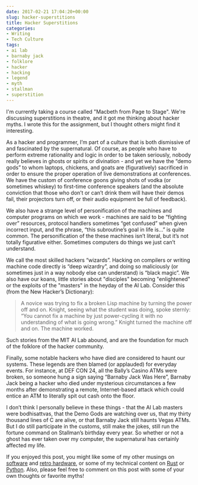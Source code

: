 ```yaml
---
date: 2017-02-21 17:04:20+00:00
slug: hacker-superstitions
title: Hacker Superstitions
categories:
- Writing
- Tech Culture
tags:
- ai lab
- barnaby jack
- folklore
- hacker
- hacking
- legend
- myth
- stallman
- superstition
---
```


I'm currently taking a course called "Macbeth from Page to Stage". We're discussing superstitions in theatre, and it got me thinking about hacker myths. I wrote this for the assignment, but I thought others might find it interesting.

As a hacker and programmer, I’m part of a culture that is both dismissive of and fascinated by the supernatural. Of course, as people who have to perform extreme rationality and logic in order to be taken seriously, nobody really believes in ghosts or spirits or divination - and yet we have the “demo gods” to whom laptops, chickens, and goats are (figuratively) sacrificed in order to ensure the proper operation of live demonstrations at conferences. We have the custom of conference goons giving shots of vodka (or sometimes whiskey) to first-time conference speakers (and the absolute conviction that those who don’t or can’t drink them will have their demos fail, their projectors turn off, or their audio equipment be full of feedback).

We also have a strange level of personification of the machines and computer programs on which we work - machines are said to be “fighting over” resources, protocol handlers sometimes “get confused” when given incorrect input, and the phrase, “this subroutine’s goal in life is…” is quite common. The personification of the these machines isn’t literal, but it’s not totally figurative either. Sometimes computers do things we just can’t understand.

We call the most skilled hackers “wizards”. Hacking on compilers or writing machine code directly is “deep wizardry”, and doing so maliciously (or sometimes just in a way nobody else can understand) is “black magic”. We also have our koans, little stories about "disciples" becoming "enlightened" or the exploits of the "masters" in the heyday of the AI Lab. Consider this (from the New Hacker’s Dictionary):


<blockquote>A novice was trying to fix a broken Lisp machine by turning the power off and on.
Knight, seeing what the student was doing, spoke sternly: “You cannot fix a machine by just power-cycling it with no understanding of what is going wrong.”
Knight turned the machine off and on.
The machine worked.</blockquote>


Such stories from the MIT AI Lab abound, and are the foundation for much of the folklore of the hacker community. 

Finally, some notable hackers who have died are considered to haunt our systems. These legends are then blamed (or applauded) for everyday events. For instance, at DEF CON 24, all the Bally’s Casino ATMs were broken, so someone hung a sign saying “Barnaby Jack Was Here”, Barnaby Jack being a hacker who died under mysterious circumstances a few months after demonstrating a remote, Internet-based attack which could entice an ATM to literally spit out cash onto the floor.

I don’t think I personally believe in these things - that the AI Lab masters were bodhisattvas, that the Demo Gods are watching over us, that my thirty thousand lines of C are alive, or that Barnaby Jack still haunts Vegas ATMs. But I do still participate in the customs, still make the jokes, still run the fortune command on Stallman’s birthday every year. So whether or not a ghost has ever taken over my computer, the supernatural has certainly affected my life.

If you enjoyed this post, you might like some of my other musings on [software](https://silverwingedseraph.net/kill-the-cloud) and [retro hardware](https://silverwingedseraph.net/the-sinclair-zx-81ts-1000), or some of my technical content on [Rust](https://silverwingedseraph.net/session-types) or [Python](https://silverwingedseraph.net/socketserver-the-python-networking-module-you-didnt-know-you-needed). Also, please feel free to comment on this post with some of your own thoughts or favorite myths!
